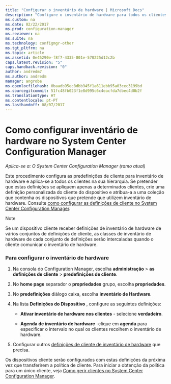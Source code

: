 ```yaml
---
title: "Configurar o inventário de hardware | Microsoft Docs"
description: "Configure o inventário de hardware para todos os clientes ou para uma coleção no System Center Configuration Manager."
ms.custom: na
ms.date: 02/22/2017
ms.prod: configuration-manager
ms.reviewer: na
ms.suite: na
ms.technology: configmgr-other
ms.tgt_pltfrm: na
ms.topic: article
ms.assetid: 0e45290e-f8f7-4335-801e-570225d12c2b
caps.latest.revision: "5"
caps.handback.revision: "0"
author: andredm7
ms.author: andredm
manager: angrobe
ms.openlocfilehash: 0baadb95ec8dbb945f1a611ebb95a03cec3199bd
ms.sourcegitcommit: 51fc48fb023f1e8d995c6c4eacfda7dbec4d0b2f
ms.translationtype: HT
ms.contentlocale: pt-PT
ms.lasthandoff: 08/07/2017
---
```

# <a name="how-to-configure-hardware-inventory-in-system-center-configuration-manager"></a>Como configurar inventário de hardware no System Center Configuration Manager

*Aplica-se a: O System Center Configuration Manager (ramo atual)*

Este procedimento configura as predefinições de cliente para inventário de hardware e aplica-se a todos os clientes na sua hierarquia. Se pretender que estas definições se apliquem apenas a determinados clientes, crie uma definição personalizada do cliente do dispositivo e atribua-a a uma coleção que contenha os dispositivos que pretende que utilizem inventário de hardware. Consulte [como configurar as definições de cliente no System Center Configuration Manager](../../../../core/clients/deploy/configure-client-settings.md).  

> [!NOTE]  
>  Se um dispositivo cliente receber definições de inventário de hardware de vários conjuntos de definições de cliente, as classes de inventário de hardware de cada conjunto de definições serão intercaladas quando o cliente comunicar o inventário de hardware.  

### <a name="to-configure-hardware-inventory"></a>Para configurar o inventário de hardware  

1.  Na consola do Configuration Manager, escolha **administração** > **as definições de cliente** > **predefinições de cliente**.  

4.  No **home page** separador o **propriedades** grupo, escolha **propriedades**.  

5.  No **predefinições** diálogo caixa, escolha **inventário de Hardware**.  

6.  Na lista **Definições do Dispositivo** , configure as seguintes definições:  

    -   **Ativar inventário de hardware nos clientes** - selecione **verdadeiro**.  

    -   **Agenda de inventário de hardware** -clique em **agenda** para especificar o intervalo no qual os clientes recolhem o inventário de hardware.  

7.  Configurar outros [definições de cliente de inventário de hardware](../../../../core/clients/deploy/about-client-settings.md#hardware-inventory) que precisa.  

Os dispositivos cliente serão configurados com estas definições da próxima vez que transferirem a política de cliente. Para iniciar a obtenção da política para um único cliente, veja [Como gerir clientes no System Center Configuration Manager](../../../../core/clients/manage/manage-clients.md).  
